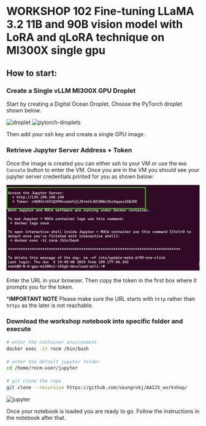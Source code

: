 # WORKSHOP 102 Fine-tuning LLaMA 3.2 11B and 90B vision model with LoRA and qLoRA technique on MI300X single gpu


## How to start: 

### Create a Single vLLM MI300X GPU Droplet
Start by creating a Digital Ocean Droplet. Choose the PyTorch droplet shown below.

![droplet](image.png)
![pytorch-droplets](image.png)

Then add your ssh key and create a single GPU image.

### Retrieve Jupyter Server Address + Token

Once the image is created you can either ssh to your VM or use the `Web Console` button to enter the VM. Once you are in the VM you should see your jupyter server credentials printed for you as shown below:

![terminal](./assets/workshop_images2.png)

Enter the URL in your browser. Then copy the token in the first box where it prompts you for the token.

***IMPORTANT NOTE** Please make sure the URL starts with `http` rather than `https` as the later is not reachable.


### Download the workshop notebook into specific folder and execute

```bash
# enter the container environment
docker exec -it rocm /bin/bash

# enter the default jupyter folder
cd /home/rocm-user/jupyter

# git clone the repo
git clone --recursive https://github.com/seungrokj/AAI25_workshop/

```

![jupyter](./assets/workshop_images3png.png)

Once your notebook is loaded you are ready to go. Follow the instructions in the notebook after that.